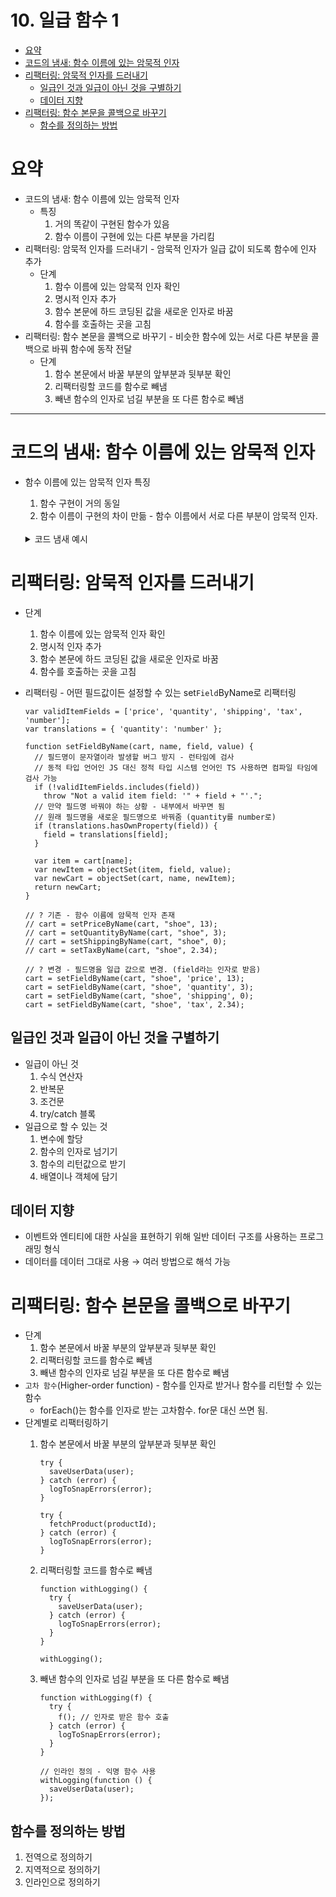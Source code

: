 # 10. 일급 함수 1

- [요약](#요약)
- [코드의 냄새: 함수 이름에 있는 암묵적 인자](#코드의-냄새-함수-이름에-있는-암묵적-인자)
- [리팩터링: 암묵적 인자를 드러내기](#리팩터링-암묵적-인자를-드러내기)
  - [일급인 것과 일급이 아닌 것을 구별하기](#일급인-것과-일급이-아닌-것을-구별하기)
  - [데이터 지향](#데이터-지향)
- [리팩터링: 함수 본문을 콜백으로 바꾸기](#리팩터링-함수-본문을-콜백으로-바꾸기)
  - [함수를 정의하는 방법](#함수를-정의하는-방법)
 

# 요약

- 코드의 냄새: 함수 이름에 있는 암묵적 인자
    - 특징
        1. 거의 똑같이 구현된 함수가 있음
        2. 함수 이름이 구현에 있는 다른 부분을 가리킴
- 리팩터링: 암묵적 인자를 드러내기 - 암묵적 인자가 일급 값이 되도록 함수에 인자 추가
    - 단계
        1. 함수 이름에 있는 암묵적 인자 확인
        2. 명시적 인자 추가
        3. 함수 본문에 하드 코딩된 값을 새로운 인자로 바꿈
        4. 함수를 호출하는 곳을 고침
- 리팩터링: 함수 본문을 콜백으로 바꾸기 - 비슷한 함수에 있는 서로 다른 부분을 콜백으로 바꿔 함수에 동작 전달
    - 단계
        1. 함수 본문에서 바꿀 부분의 앞부분과 뒷부분 확인
        2. 리팩터링할 코드를 함수로 빼냄
        3. 빼낸 함수의 인자로 넘길 부분을 또 다른 함수로 빼냄

---

# 코드의 냄새: 함수 이름에 있는 암묵적 인자

- 함수 이름에 있는 암묵적 인자 특징
    1. 함수 구현이 거의 동일
    2. 함수 이름이 구현의 차이 만듦 - 함수 이름에서 서로 다른 부분이 암묵적 인자.

    <br />
    
    <details>
    <summary>코드 냄새 예시</summary>
      
          function setPriceByName(cart, name, price) {
            var item = cart[name];
            // 모두 함수 이름과 이 문자열만 다름. 문자열이 함수 이름에 들어있음.
            var newItem = objectSet(item, "price", price);
            var newCart = objectSet(cart, name, newItem);
            return newCart;
          }
          
          function setShippingByName(cart, name, ship) {
            var item = cart[name];
            var newItem = objectSet(item, "shipping", ship);
            var newCart = objectSet(cart, name, newItem);
            return newCart;
          }
          
          function setQuantityByName(cart, name, quant) {
            var item = cart[name];
            var newItem = objectSet(item, "quantity", quant);
            var newCart = objectSet(cart, name, newItem);
            return newCart;
          }
          
          function setTaxByName(cart, name, tax) {
            var item = cart[name];
            var newItem = objectSet(item, "tax", tax);
            var newCart = objectSet(cart, name, newItem);
            return newCart;
          }
          
          function objectSet(object, key, value) {
            var copy = Object.assign({}, object);
            copy[key] = value;
            return copy;
          }
          
          cart = setPriceByName(cart, "shoe", 13);
          cart = setQuantityByName(cart, "shoe", 3);
          cart = setShippingByName(cart, "shoe", 0);
          cart = setTaxByName(cart, "shoe", 2.34);
        
    </details>
    
    
    
        

# 리팩터링: 암묵적 인자를 드러내기

- 단계
    1. 함수 이름에 있는 암묵적 인자 확인
    2. 명시적 인자 추가
    3. 함수 본문에 하드 코딩된 값을 새로운 인자로 바꿈
    4. 함수를 호출하는 곳을 고침
- 리팩터링 - 어떤 필드값이든 설정할 수 있는 set`Field`ByName로 리팩터링
    
    ```tsx
    var validItemFields = ['price', 'quantity', 'shipping', 'tax', 'number'];
    var translations = { 'quantity': 'number' };
    
    function setFieldByName(cart, name, field, value) {
      // 필드명이 문자열이라 발생할 버그 방지 - 런타임에 검사
      // 동적 타입 언어인 JS 대신 정적 타입 시스템 언어인 TS 사용하면 컴파일 타임에 검사 가능
      if (!validItemFields.includes(field))
        throw "Not a valid item field: '" + field + "'.";
      // 만약 필드명 바꿔야 하는 상황 - 내부에서 바꾸면 됨
      // 원래 필드명을 새로운 필드명으로 바꿔줌 (quantity를 number로)
      if (translations.hasOwnProperty(field)) {
        field = translations[field];
      }
      
      var item = cart[name];
      var newItem = objectSet(item, field, value);
      var newCart = objectSet(cart, name, newItem);
      return newCart;
    }
    
    // ? 기존 - 함수 이름에 암묵적 인자 존재
    // cart = setPriceByName(cart, "shoe", 13);
    // cart = setQuantityByName(cart, "shoe", 3);
    // cart = setShippingByName(cart, "shoe", 0);
    // cart = setTaxByName(cart, "shoe", 2.34);
    
    // ? 변경 - 필드명을 일급 값으로 변경. (field라는 인자로 받음)
    cart = setFieldByName(cart, "shoe", 'price', 13);
    cart = setFieldByName(cart, "shoe", 'quantity', 3);
    cart = setFieldByName(cart, "shoe", 'shipping', 0);
    cart = setFieldByName(cart, "shoe", 'tax', 2.34);
    ```
    

## 일급인 것과 일급이 아닌 것을 구별하기

- 일급이 아닌 것
    1. 수식 연산자
    2. 반복문
    3. 조건문
    4. try/catch 블록
- 일급으로 할 수 있는 것
    1. 변수에 할당
    2. 함수의 인자로 넘기기
    3. 함수의 리턴값으로 받기
    4. 배열이나 객체에 담기

## 데이터 지향

- 이벤트와 엔티티에 대한 사실을 표현하기 위해 일반 데이터 구조를 사용하는 프로그래밍 형식
- 데이터를 데이터 그대로 사용 → 여러 방법으로 해석 가능

# 리팩터링: 함수 본문을 콜백으로 바꾸기

- 단계
    1. 함수 본문에서 바꿀 부분의 앞부분과 뒷부분 확인
    2. 리팩터링할 코드를 함수로 빼냄
    3. 빼낸 함수의 인자로 넘길 부분을 또 다른 함수로 빼냄
- `고차 함수`(Higher-order function) - 함수를 인자로 받거나 함수를 리턴할 수 있는 함수
    - forEach()는 함수를 인자로 받는 고차함수. for문 대신 쓰면 됨.
- 단계별로 리팩터링하기
    1. 함수 본문에서 바꿀 부분의 앞부분과 뒷부분 확인
        
        ```tsx
        try {
          saveUserData(user);
        } catch (error) {
          logToSnapErrors(error);
        }
        
        try {
          fetchProduct(productId);
        } catch (error) {
          logToSnapErrors(error);
        }
        ```
        
    2. 리팩터링할 코드를 함수로 빼냄
        
        ```tsx
        function withLogging() {
          try {
            saveUserData(user);
          } catch (error) {
            logToSnapErrors(error);
          }
        }
        
        withLogging();
        ```
        
    3. 빼낸 함수의 인자로 넘길 부분을 또 다른 함수로 빼냄
        
        ```tsx
        function withLogging(f) {
          try {
            f(); // 인자로 받은 함수 호출
          } catch (error) {
            logToSnapErrors(error);
          }
        }
        
        // 인라인 정의 - 익명 함수 사용
        withLogging(function () {
          saveUserData(user); 
        });
        ```
        

## 함수를 정의하는 방법

1. 전역으로 정의하기
2. 지역적으로 정의하기
3. 인라인으로 정의하기
